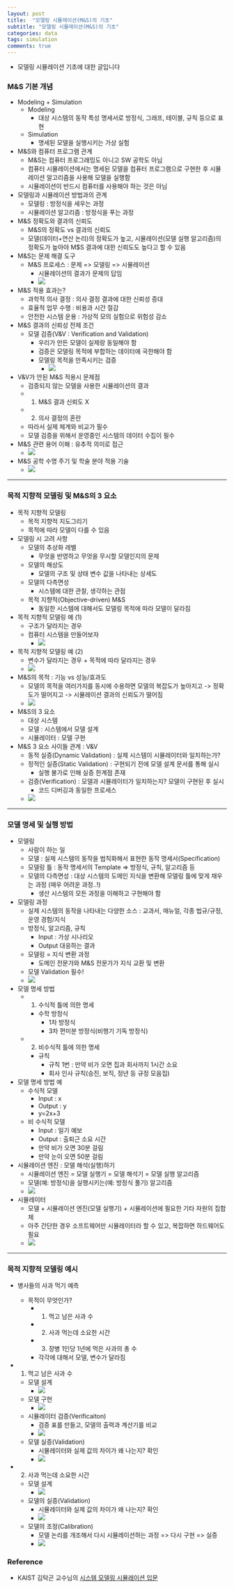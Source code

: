```yaml
---
layout: post
title:  "모델링 시뮬레이션(M&S)의 기초"
subtitle: "모델링 시뮬레이션(M&S)의 기초"
categories: data
tags: simulation
comments: true
---
```



- 모델링 시뮬레이션 기초에 대한 글입니다


### M&S 기본 개념
- Modeling + Simulation
	- Modeling
		- 대상 시스템의 동작 특성 명세서로 방정식, 그래프, 테이블, 규칙 등으로 표현
	- Simulation
		- 명세된 모델을 실행시키는 가상 실험
- M&S와 컴퓨터 프로그램 관계
	- M&S는 컴퓨터 프로그래밍도 아니고 SW 공학도 아님
	- 컴퓨터 시뮬레이션에서는 명세된 모델을 컴퓨터 프로그램으로 구현한 후 시뮬레이션 알고리즘을 사용해 모델을 실행함
	- 시뮬레이션이 반드시 컴퓨터를 사용해야 하는 것은 아님
- 모델링과 시뮬레이션 방법과의 관계
	- 모델링 : 방정식을 세우는 과정
	- 시뮬레이션 알고리즘 : 방정식을 푸는 과정
- M&S 정확도와 결과의 신뢰도
	- M&S의 정확도 vs 결과의 신뢰도
	- 모델(데이터+연산 논리)의 정확도가 높고, 시뮬레이션(모델 실행 알고리즘)의 정확도가 높아야 M$S 결과에 대한 신뢰도도 높다고 할 수 있음
- M&S는 문제 해결 도구
	- M&S 프로세스 : 문제 => 모델링 => 시뮬레이션
		- 시뮬레이션의 결과가 문제의 답임 
		- <img src="https://www.dropbox.com/s/rps0h0udipz9uf2/Screenshot%202019-06-02%2020.13.58.png?raw=1">
- M&S 적용 효과는?
	- 과학적 의사 결정 : 의사 결정 결과에 대한 신뢰성 증대
	- 효율적 업무 수행 : 비용과 시간 절감
	- 안전한 시스템 운용 : 가상적 모의 실험으로 위험성 감소
- M&S 결과의 신뢰성 전제 조건
	- 모델 검증(V&V : Verification and Validation)
		- 우리가 만든 모델이 실제랑 동일해야 함
		- 검증은 모델링 목적에 부합하는 데이터에 국한해야 함
		- 모델링 목적을 만족시키는 검증 
			- <img src="https://www.dropbox.com/s/sogn0ji2vujl9kr/Screenshot%202019-06-02%2020.19.59.png?raw=1">
- V&V가 안된 M&S 적용시 문제점
	- 검증되지 않는 모델을 사용한 시뮬레이션의 결과
	- 1) M&S 결과 신뢰도 X
	- 2) 의사 결정의 혼란
	- 따라서 실제 체계와 비교가 필수
	- 모델 검증을 위해서 운영중인 시스템의 데이터 수집이 필수
- M&S 관련 용어 이해 : 유추적 의미로 접근
	- <img src="https://www.dropbox.com/s/h6y6pw02l3vm2ev/Screenshot%202019-06-02%2020.27.55.png?raw=1">
- M&S 공학 수명 주기 및 학술 분야 적용 기술
	- <img src="https://www.dropbox.com/s/ru9s8adot5sfbln/Screenshot%202019-06-02%2020.28.18.png?raw=1">


---


### 목적 지향적 모델링 및 M&S의 3 요소
- 목적 지향적 모델링
	- 목적 지향적 지도그리기
	- 목적에 따라 모델이 다를 수 있음
- 모델링 시 고려 사항
	- 모델의 추상화 레벨
		- 무엇을 반영하고 무엇을 무시할 모델인지의 문제 
	- 모델의 해상도
		- 모델의 구조 및 상태 변수 값을 나타내는 상세도 
	- 모델의 다측면성
		- 시스템에 대한 관찰, 생각하는 관점 
	- 목적 지향적(Objective-driven) M&S
		- 동일한 시스템에 대해서도 모델링 목적에 따라 모델이 달라짐
- 목적 지향적 모델링 예 (1)
	- 구조가 달라지는 경우
	- 컴퓨터 시스템을 만들어보자
		- <img src="https://www.dropbox.com/s/yhbqgey1ghugvwi/Screenshot%202019-06-02%2020.37.22.png?raw=1">
- 목적 지향적 모델링 예 (2)
	- 변수가 달라지는 경우 + 목적에 따라 달라지는 경우
	- <img src="https://www.dropbox.com/s/boots3v5961edai/Screenshot%202019-06-02%2020.40.30.png?raw=1">
- M&S의 목적 : 기능 vs 성능/효과도
	- 모델의 목적을 여러가지를 동시에 수용하면 모델의 복잡도가 높아지고 ->  정확도가 떨어지고 -> 시뮬레이션 결과의 신뢰도가 떨어짐
	- <img src="https://www.dropbox.com/s/vltkfh5y6fxvneb/Screenshot%202019-06-02%2020.43.50.png?raw=1">
- M&S의 3 요소
	- 대상 시스템
	- 모델 : 시스템에서 모델 설계
	- 시뮬레이터 : 모델 구현
- M&S 3 요소 사이들 관계 : V&V
	- 동적 실증(Dynamic Validation) : 실제 시스템이 시뮬레이터와 일치하는가?
	- 정적인 실증(Static Validation) : 구현되기 전에 모델 설계 문서를 통해 실시
		- 실행 불가로 인해 실증 한계점 존재 
	- 검증(Verification) : 모델과 시뮬레이터가 일치하는지? 모델이 구현된 후 실시 
		- 코드 디버깅과 동일한 프로세스
	- <img src="https://www.dropbox.com/s/08oqpw3rhcj3r0q/Screenshot%202019-06-02%2020.50.59.png?raw=1">


---


### 모델 명세 및 실행 방법
- 모델링
	- 사람이 하는 일
	- 모델 : 실제 시스템의 동작을 법칙화해서 표현한 동작 명세서(Specification)
	- 모델링 틀 : 동작 명세서의 Template => 방정식, 규칙, 알고리즘 등
	- 모델의 다측면성 : 대상 시스템의 도메인 지식을 변환해 모델링 틀에 맞게 채우는 과정 (매우 어려운 과정..!)
		- 생산 시스템의 모든 과정을 이해하고 구현해야 함
- 모델링 과정
	- 실제 시스템의 동작을 나타내는 다양한 소스 : 교과서, 매뉴얼, 각종 법규/규정, 운영 경험/지식
	- 방정식, 알고리즘, 규칙
		- Input : 가상 시나리오
		- Output 대응하는 결과
	- 모델링 = 지식 변환 과정
		- 도메인 전문가와 M&S 전문가가 지식 교환 및 변환
	- 모델 Validation 필수!
	- <img src="https://www.dropbox.com/s/7flbhpesshicp31/Screenshot%202019-06-02%2020.55.30.png?raw=1">
- 모델 명세 방법
	- 1) 수식적 틀에 의한 명세
		- 수학 방정식
			- 1차 방정식
			- 3차 편미분 방정식(비행기 기독 방정식)  
	- 2) 비수식적 틀에 의한 명세 
		- 규칙
			- 규칙 1번 : 만약 비가 오면 집과 회사까지 1시간 소요
			- 회사 인사 규칙(승진, 보직, 정년 등 규정 모음집)
- 모델 명세 방법 예
	- 수식적 모델
		- Input : x
		- Output : y 
		- y=2x+3   
	- 비 수식적 모델
		- Input : 일기 예보
		- Output : 출퇴근 소요 시간 
		- 만약 비가 오면 30분 걸림
		- 만약 눈이 오면 50분 걸림 
- 시뮬레이션 엔진 : 모델 해석(실행)하기
	- 시뮬레이션 엔진 = 모델 실행기 = 모델 해석기 = 모델 실행 알고리즘
	- 모델(예: 방정식)을 실행시키는(예: 방정식 풀기) 알고리즘
	- <img src="https://www.dropbox.com/s/d2gemklyaa8i2rx/Screenshot%202019-06-02%2021.01.16.png?raw=1">
- 시뮬레이터
	- 모델 + 시뮬레이션 엔진(모델 실행기) + 시뮬레이션에 필요한 기타 자원의 집합체
	- 아주 간단한 경우 소프트웨어만 시뮬레이터라 할 수 있고, 복잡하면 하드웨어도 필요
	- <img src="https://www.dropbox.com/s/adqh8tvquc9y6wi/Screenshot%202019-06-02%2021.02.22.png?raw=1">

---


### 목적 지향적 모델링 예시
- 병사들의 사과 먹기 예측
	- 목적이 무엇인가? 
		- 1) 먹고 남은 사과 수
		- 2) 사과 먹는데 소요한 시간
		- 3) 장병 1인당 1년에 먹은 사과의 총 수
		- 각각에 대해서 모델, 변수가 달라짐  
- 1) 먹고 남은 사과 수
	- 모델 설계 
		- <img src="https://www.dropbox.com/s/s1a3g3m5sc2esh6/Screenshot%202019-06-02%2021.51.05.png?raw=1">
	- 모델 구현
		- <img src="https://www.dropbox.com/s/pcfwg23qx8fmmuw/Screenshot%202019-06-02%2021.56.22.png?raw=1">
	- 시뮬레이터 검증(Verificaiton)
		- 검증 표를 만들고, 모델의 출력과 계산기를 비교
		- <img src="https://www.dropbox.com/s/1yhh2qrn6hti17k/Screenshot%202019-06-02%2021.57.28.png?raw=1">
	- 모델 실증(Validation)
		- 시뮬레이터와 실제 값의 차이가 왜 나는지? 확인
		- <img src="https://www.dropbox.com/s/y95kiokdqbzty14/Screenshot%202019-06-02%2021.59.15.png?raw=1">

- 2) 사과 먹는데 소요한 시간
	- 모델 설계
		- <img src="https://www.dropbox.com/s/23q9wmyqq8pvrub/Screenshot%202019-06-02%2022.01.14.png?raw=1">
	- 모델의 실증(Validation)
		- 시뮬레이터와 실제 값의 차이가 왜 나는지? 확인
		- <img src="https://www.dropbox.com/s/hatpxvdjx0seyux/Screenshot%202019-06-02%2022.02.33.png?raw=1">
	- 모델의 조정(Calibration)
		- 모델 논리를 개조해서 다시 시뮬레이션하는 과정 => 다시 구현 => 실증
		- <img src="https://www.dropbox.com/s/ss3j1u5vg1i4zws/Screenshot%202019-06-02%2022.03.07.png?raw=1">


  
### Reference
- KAIST 김탁곤 교수님의 [시스템 모델링 시뮬레이션 입문](https://kooc.kaist.ac.kr/isms1) 	

